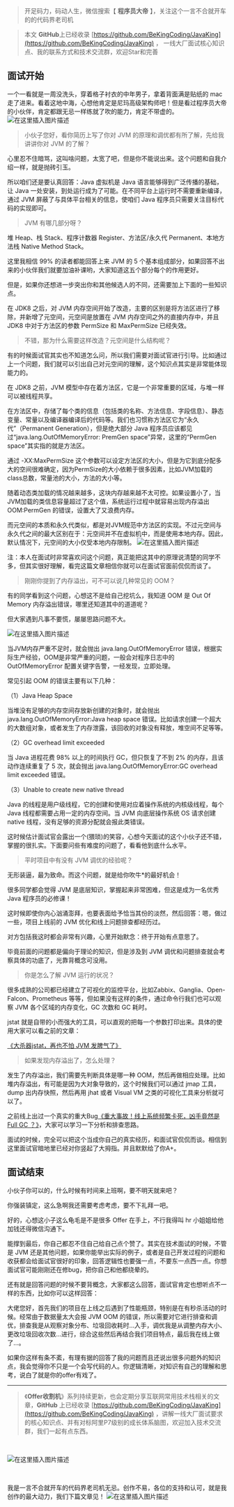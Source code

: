 

> 开足码力，码动人生，微信搜索【 **程序员大帝** 】，关注这个一言不合就开车的的代码界老司机

> 本文 **GitHub**上已经收录 [https://github.com/BeKingCoding/JavaKing](https://github.com/BeKingCoding/JavaKing) ， 一线大厂面试核心知识点、我的联系方式和技术交流群，欢迎Star和完善

## 面试开始
一个一看就是一周没洗头，穿着格子衬衣的中年男子，拿着背面满是贴纸的 mac 走了进来。看着这地中海，心想他肯定是尼玛高级架构师吧！但是看过程序员大帝的小伙伴，肯定都跟无忌一样练就了吹的能力，肯定不带虚的。
![在这里插入图片描述](https://img-blog.csdnimg.cn/20200723220014506.png)


> 小伙子您好，看你简历上写了你对 JVM 的原理和调优都有所了解，先给我讲讲你对 JVM 的了解？

心里忍不住暗骂，这叫啥问题，太宽了吧，但是你不能说出来。这个问题和自我介绍一样，就是抛砖引玉。



所以咱们还是要认真回答：Java 虚拟机是 Java 语言能够得到广泛传播的基础，让 Java 一处安装，到处运行成为了可能。在不同平台上运行时不需要重新编译，通过 JVM 屏蔽了与具体平台相关的信息，使咱们 Java 程序员只需要关注目标代码的实现即可。

> JVM 有哪几部分呀？

堆 Heap、栈 Stack、程序计数器 Register、方法区/永久代 Permanent、本地方法栈 Native Method Stack。



这里我相信 99% 的读者都能回答上来 JVM 的 5 个基本组成部分，如果回答不出来的小伙伴我们就要加油补课哟，大家知道这五个部分每个的作用更好。



但是，如果你还想进一步突出你和其他候选人的不同，还需要加上下面的一些知识点。



在 JDK8 之后，对 JVM 内存空间开始了改造，主要的区别是将方法区进行了移除，并新增了元空间，元空间是放置在 JVM 内存空间之外的直接内存中，并且 JDK8 中对于方法区的参数 PermSize 和 MaxPermSize 已经失效。

> 不错，那为什么需要这样改造？元空间是什么结构呢？

有的时候面试官其实也不知道怎么问，所以我们需要对面试官进行引导。比如通过上一个问题，我们就可以引出自己对元空间的理解，这个知识点其实是非常能体现能力的。



在 JDK8 之前，JVM 模型中存在着方法区，它是一个非常重要的区域，与堆一样可以被线程共享。



在方法区中，存储了每个类的信息（包括类的名称、方法信息、字段信息）、静态变量、常量以及编译器编译后的代码等。我们也习惯称方法区它为“永久代”（Permanent Generation），但是绝大部分 Java 程序员应该都见过“java.lang.OutOfMemoryError: PremGen space”异常，这里的“PermGen space”其实指的就是方法区。



通过 -XX:MaxPermSize 这个参数可以设定方法区的大小，但是为它到底分配多大的空间很难确定，因为PermSize的大小依赖于很多因素，比如JVM加载的class总数，常量池的大小，方法的大小等。



随着动态类加载的情况越来越多，这块内存越来越不太可控。如果设置小了，当JVM加载的类信息容量超过了这个值，系统运行过程中就容易出现内存溢出OOM:PermGen 的错误，设置大了又浪费内存。



而元空间的本质和永久代类似，都是对JVM规范中方法区的实现。不过元空间与永久代之间的最大区别在于：元空间并不在虚拟机中，而是使用本地内存。因此，默认情况下，元空间的大小仅受本地内存限制。
![在这里插入图片描述](https://img-blog.csdnimg.cn/20200723220055784.png?x-oss-process=image/watermark,type_ZmFuZ3poZW5naGVpdGk,shadow_10,text_aHR0cHM6Ly9ibG9nLmNzZG4ubmV0L2tpbmdjb2Rpbmc=,size_16,color_FFFFFF,t_70)



注：本人在面试时非常喜欢问这个问题，真正能把这其中的原理说清楚的同学不多，但其实很好理解，看完这篇文章相信你就可以在面试官面前侃侃而谈了。

> 刚刚你提到了内存溢出，可不可以说几种常见的 OOM？

有的同学看到这个问题，心想这不是给自己挖坑么，我知道 OOM 是 Out Of Memory 内存溢出错误，哪里还知道其中的道道呢？



但大家遇到凡事不要慌，屡屡思路问题不大。


![在这里插入图片描述](https://img-blog.csdnimg.cn/20200723220126531.png?x-oss-process=image/watermark,type_ZmFuZ3poZW5naGVpdGk,shadow_10,text_aHR0cHM6Ly9ibG9nLmNzZG4ubmV0L2tpbmdjb2Rpbmc=,size_16,color_FFFFFF,t_70)



当JVM内存严重不足时，就会抛出 java.lang.OutOfMemoryError 错误，根据实际生产经验，OOM是非常严重的问题，一般会对程序日志中的 OutOfMemoryError 配置关键字告警，一经发现，立即处理。



常见引起 OOM 的错误主要有以下几种：

（1）Java Heap Space

当堆没有足够的内存空间存放新创建的对象时，就会抛出 java.lang.OutOfMemoryError:Java heap space 错误。比如请求创建一个超大的大数组对象，或者发生了内存泄露，该回收的对象没有释放，堆空间不足等等。



（2）GC overhead limit exceeded

当 Java 进程花费 98% 以上的时间执行 GC，但只恢复了不到 2% 的内存，且该动作连续重复了 5 次，就会抛出 java.lang.OutOfMemoryError:GC overhead limit exceeded 错误。



（3）Unable to create new native thread

Java 的线程是用户级线程，它的创建和使用对应着操作系统的内核级线程，每个 Java 线程都需要占用一定的内存空间。当 JVM 向底层操作系统 OS 请求创建 native 线程，没有足够的资源分配就会报此类错误。


这时候估计面试官会露出一个(猥琐)的笑容，心想今天面试的这个小伙子还不错，掌握的很扎实。下面要问些有难度的问题了，看看他到底什么水平。

> 平时项目中有没有 JVM 调优的经验呢？

无形装逼，最为致命。而这个问题，就是给你吹牛*的最好机会！



很多同学都会觉得 JVM 是底层知识，掌握起来非常困难，但这是成为一名优秀 Java 程序员的必修课！



这时候即使你内心汹涌澎拜，也要表面给予恰当其份的淡然，然后回答：嗯，做过一些，项目上线前的 JVM 优化和线上问题排查都经历过。



对方包括我这时都会非常有兴趣，心里开始默念：终于开始有点意思了。



毕竟前面的问题都是偏向于理论的知识，但是涉及到 JVM 调优和问题排查就会考察具体的功底了，光靠背概念可没用。


> 你是怎么了解 JVM 运行的状况？

很多成熟的公司都已经建立了可视化的监控平台，比如Zabbix、Ganglia、Open-Falcon、Prometheus 等等，但如果没有这样的条件，通过命令行我们也可以观察 JVM 各个区域的内存变化，GC 次数和 GC 耗时。



jstat 就是自带的小而强大的工具，可以直观的把每一个参数打印出来。具体的使用大家可以看之前的文章：

[《大杀器jstat，再也不怕 JVM 发脾气了》](https://mp.weixin.qq.com/s/XYwkZPCrSsWaFKl2xJs4yg)



>如果发现内存溢出了，怎么处理？


发生了内存溢出，我们需要先判断具体是哪一种 OOM，然后再做相应处理。比如堆内存溢出，有可能是因为大对象导致的，这个时候我们可以通过 jmap 工具，dump 出内存快照，然后再用 jhat 或者 Visual VM 之类的可视化工具来分析就可以了。



之前线上出过一个真实的重大Bug[《重大事故！线上系统频繁卡死，凶手竟然是 Full GC ？》](https://mp.weixin.qq.com/s/LIyyZkzdvP5BZNtZ-N7Zig)，大家可以学习一下分析和排查思路。



面试的时候，完全可以把这个当成你自己的真实经历，和面试官侃侃而谈。相信到这里面试官暗地里已经对你竖起了大拇指。并且默默给了你A+。


## 面试结束
小伙子你可以的，什么时候有时间来上班啊，要不明天就来吧？



你强装镇定，这么急啊我还需要考虑考虑，要不下礼拜一吧。



好的，心想这小子这么龟毛是不是很多 Offer 在手上，不行我得叫 hr 小姐姐给他加钱还得微信沟通下。



能撑到最后，你自己都忍不住自己给自己点个赞了。其实在技术面试的时候，不管是 JVM 还是其他问题，如果你能举出实际的例子，或者是自己开发过程的问题和收获都会给面试官很好的印象，回答逻辑性也要强一点，不要东一点西一点。你想面试官可能刚刚还在修bug，把你自己和他都绕晕的。



还有就是回答问题的时候不要背概念，大家都这么回答，面试官肯定也想听点不一样的东西，比如你可以这样回答：



大佬您好，首先我们的项目在上线之后遇到了性能瓶颈，特别是在有秒杀活动的时候。经常由于数据量太大会报 JVM OOM 的错误，所以需要对它进行排查和调优，排查我是从观察对象分布、垃圾回收耗时...入手，调优我是从调整内存大小、更改垃圾回收次数...进行，综合这些然后再结合我们项目特点，最后我在线上做了...。



如果你这样有条不紊，有理有据的回答了我的问题而且还说出很多问题外的知识点，我会觉得你不只是一个会写代码的人。你逻辑清晰，对知识有自己的理解和思考，说白了就是你的offer有戏了。

-----

>《**Offer收割机**》系列持续更新，也会定期分享互联网常用技术栈相关的文章，**GitHub** 上已经收录 [https://github.com/BeKingCoding/JavaKing](https://github.com/BeKingCoding/JavaKing) ，讲解一线大厂面试要求的核心知识点、并有对标阿里P7级别的成长体系脑图，欢迎加入技术交流群，我们一起有点东西。


<br>

![在这里插入图片描述](https://img-blog.csdnimg.cn/20200723161809991.png?x-oss-process=image/watermark,type_ZmFuZ3poZW5naGVpdGk,shadow_10,text_aHR0cHM6Ly9ibG9nLmNzZG4ubmV0L2tpbmdjb2Rpbmc=,size_16,color_FFFFFF,t_70#pic_center)

<br>

我是一言不合就开车的代码界老司机无忌。创作不易，各位的支持和认可，就是我创作的最大动力，我们下篇文章见！
![在这里插入图片描述](https://img-blog.csdnimg.cn/20200723153618185.jpg?x-oss-process=image/watermark,type_ZmFuZ3poZW5naGVpdGk,shadow_10,text_aHR0cHM6Ly9ibG9nLmNzZG4ubmV0L2tpbmdjb2Rpbmc=,size_16,color_FFFFFF,t_70)
